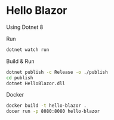 # Hello Blazor

Using Dotnet 8

Run

```bash
dotnet watch run
```

Build & Run

```bash
dotnet publish -c Release -o ./publish
cd publish
dotnet HelloBlazor.dll
```

Docker

```bash
docker build -t hello-blazor .
docer run -p 8080:8080 hello-blazor
```
